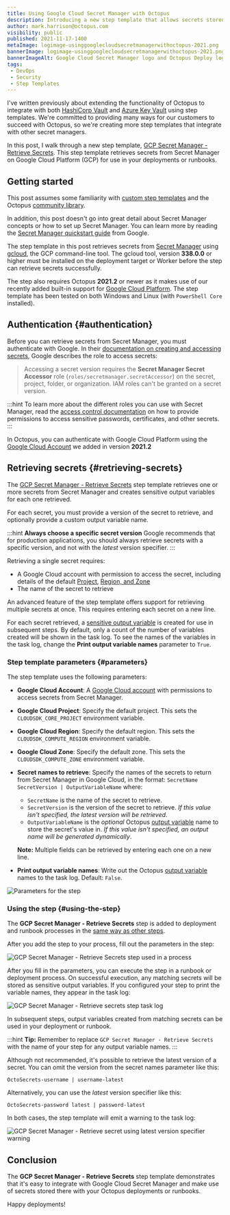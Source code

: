 ```yaml
---
title: Using Google Cloud Secret Manager with Octopus
description: Introducing a new step template that allows secrets stored in Google Cloud Secret Manager to be used in deployments or runbooks.
author: mark.harrison@octopus.com
visibility: public
published: 2021-11-17-1400
metaImage: logimage-usinggooglecloudsecretmanagerwithoctopus-2021.png
bannerImage: logimage-usinggooglecloudsecretmanagerwithoctopus-2021.png
bannerImageAlt: Google Cloud Secret Manager logo and Octopus Deploy logo sit in front of a blue CI/CD infinite loop symbol
tags:
 - DevOps
 - Security
 - Step Templates
---
```


I've written previously about extending the functionality of Octopus to integrate with both [HashiCorp Vault](https://octopus.com/blog/using-hashicorp-vault-with-octopus-deploy) and [Azure Key Vault](https://octopus.com/blog/using-azure-key-vault-with-octopus) using step templates. We're committed to providing many ways for our customers to succeed with Octopus, so we're creating more step templates that integrate with other secret managers.

In this post, I walk through a new step template, [GCP Secret Manager - Retrieve Secrets](https://library.octopus.com/step-templates/9f5a9e3c-76b1-462f-972a-ae91d5deaa05/actiontemplate-gcp-secret-manager-retrieve-secrets). This step template retrieves secrets from Secret Manager on Google Cloud Platform (GCP) for use in your deployments or runbooks.

## Getting started

This post assumes some familiarity with [custom step templates](https://octopus.com/docs/projects/custom-step-templates) and the Octopus [community library](https://octopus.com/docs/projects/community-step-templates). 

In addition, this post doesn't go into great detail about Secret Manager concepts or how to set up Secret Manager. You can learn more by reading the [Secret Manager quickstart guide](https://cloud.google.com/secret-manager/docs/quickstart) from Google.

The step template in this post retrieves secrets from [Secret Manager](https://cloud.google.com/secret-manager) using [gcloud](https://cloud.google.com/sdk/gcloud), the GCP command-line tool. The gcloud tool, version **338.0.0** or higher must be installed on the deployment target or Worker before the step can retrieve secrets successfully. 

The step also requires Octopus **2021.2** or newer as it makes use of our recently added built-in support for [Google Cloud Platform](https://octopus.com/blog/google-cloud-platform-integration). The step template has been tested on both Windows and Linux (with `PowerShell Core` installed).

## Authentication {#authentication}

Before you can retrieve secrets from Secret Manager, you must authenticate with Google. In their [documentation on creating and accessing secrets](https://cloud.google.com/secret-manager/docs/creating-and-accessing-secrets), Google describes the role to access secrets:

> Accessing a secret version requires the **Secret Manager Secret Accessor** role (`roles/secretmanager.secretAccessor`) on the secret, project, folder, or organization. IAM roles can't be granted on a secret version.

:::hint
To learn more about the different roles you can use with Secret Manager, read the [access control documentation](https://cloud.google.com/secret-manager/docs/access-control) on how to provide permissions to access sensitive passwords, certificates, and other secrets.
:::

In Octopus, you can authenticate with Google Cloud Platform using the [Google Cloud Account](https://octopus.com/docs/infrastructure/accounts/google-cloud) we added in version **2021.2**

## Retrieving secrets {#retrieving-secrets}

The [GCP Secret Manager - Retrieve Secrets](https://library.octopus.com/step-templates/9f5a9e3c-76b1-462f-972a-ae91d5deaa05/actiontemplate-gcp-secret-manager-retrieve-secrets) step template retrieves one or more secrets from Secret Manager and creates sensitive output variables for each one retrieved. 

For each secret, you must provide a version of the secret to retrieve, and optionally provide a custom output variable name.

:::hint
**Always choose a specific secret version**
Google recommends that for production applications, you should always retrieve secrets with a specific version, and not with the *latest* version specifier.
:::

Retrieving a single secret requires:

- A Google Cloud account with permission to access the secret, including details of the default [Project](https://g.octopushq.com/GCPDefaultProject), [Region, and Zone](https://g.octopushq.com/GCPDefaultRegionAndZone)
- The name of the secret to retrieve

An advanced feature of the step template offers support for retrieving multiple secrets at once. This requires entering each secret on a new line.

For each secret retrieved, a [sensitive output variable](https://octopus.com/docs/projects/variables/output-variables#sensitive-output-variables) is created for use in subsequent steps. By default, only a count of the number of variables created will be shown in the task log. To see the names of the variables in the task log, change the **Print output variable names** parameter to `True`.

### Step template parameters {#parameters}

The step template uses the following parameters:

- **Google Cloud Account**: A [Google Cloud account](https://octopus.com/docs/infrastructure/accounts/google-cloud) with permissions to access secrets from Secret Manager.
- **Google Cloud Project**: Specify the default project. This sets the `CLOUDSDK_CORE_PROJECT` environment variable.
- **Google Cloud Region**: Specify the default region. This sets the `CLOUDSDK_COMPUTE_REGION` environment variable.
- **Google Cloud Zone**: Specify the default zone. This sets the `CLOUDSDK_COMPUTE_ZONE` environment variable.
- **Secret names to retrieve**: Specify the names of the secrets to return from Secret Manager in Google Cloud, in the format: `SecretName SecretVersion | OutputVariableName` where:

    - `SecretName` is the name of the secret to retrieve.
    - `SecretVersion` is the version of the secret to retrieve. *If this value isn't specified, the latest version will be retrieved*.
    - `OutputVariableName` is the *optional* Octopus [output variable](https://octopus.com/docs/projects/variables/output-variables) name to store the secret's value in. *If this value isn't specified, an output name will be generated dynamically*.

    **Note:** Multiple fields can be retrieved by entering each one on a new line.
- **Print output variable names**: Write out the Octopus [output variable](https://octopus.com/docs/projects/variables/output-variables) names to the task log. Default: `False`.

![Parameters for the step](gcp-secret-manager-retrieve-secrets-step-parameters.png)

### Using the step {#using-the-step}

The **GCP Secret Manager - Retrieve Secrets** step is added to deployment and runbook processes in the [same way as other steps](https://octopus.com/docs/projects/steps#adding-steps-to-your-deployment-processes).

After you add the step to your process, fill out the parameters in the step:

![GCP Secret Manager - Retrieve Secrets step used in a process](gcp-secret-manager-retrieve-secrets-step-in-process.png)

After you fill in the parameters, you can execute the step in a runbook or deployment process. On successful execution, any matching secrets will be stored as sensitive output variables. If you configured your step to print the variable names, they appear in the task log:

![GCP Secret Manager - Retrieve secrets step task log](gcp-secret-manager-retrieve-secrets-step-output-variable.png)

In subsequent steps, output variables created from matching secrets can be used in your deployment or runbook.

:::hint
**Tip:** Remember to replace `GCP Secret Manager - Retrieve Secrets` with the name of your step for any output variable names.
:::

Although not recommended, it's possible to retrieve the latest version of a secret. You can omit the version from the secret names parameter like this:

```text
OctoSecrets-username | username-latest
```

Alternatively, you can use the *latest* version specifier like this:

```text
OctoSecrets-password latest | password-latest
```

In both cases, the step template will emit a warning to the task log:

![GCP Secret Manager - Retrieve secret using latest version specifier warning](gcp-secret-manager-retrieve-secrets-step-latest-version-specifier-warning.png)

## Conclusion

The **GCP Secret Manager - Retrieve Secrets** step template demonstrates that it's easy to integrate with Google Cloud Secret Manager and make use of secrets stored there with your Octopus deployments or runbooks.

Happy deployments!
